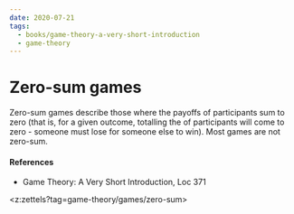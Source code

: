 ```yaml
---
date: 2020-07-21
tags:
  - books/game-theory-a-very-short-introduction
  - game-theory
---
```


# Zero-sum games
Zero-sum games describe those where the payoffs of participants sum to zero (that is, for a given
outcome, totalling the <a3c2dd95> of participants will come to zero - someone must lose for someone
else to win). Most games are not zero-sum.

#### References
- Game Theory: A Very Short Introduction, Loc 371

<z:zettels?tag=game-theory/games/zero-sum>
